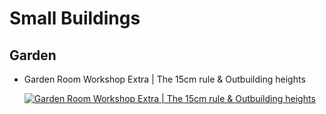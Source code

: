 # Small Buildings

## Garden

* Garden Room Workshop Extra | The 15cm rule & Outbuilding heights

  [![Garden Room Workshop Extra | The 15cm rule & Outbuilding heights](http://img.youtube.com/vi/N1yM-b3rTTc/0.jpg)](http://www.youtube.com/watch?v=N1yM-b3rTTc "Garden Room Workshop Extra | The 15cm rule & Outbuilding heights")

